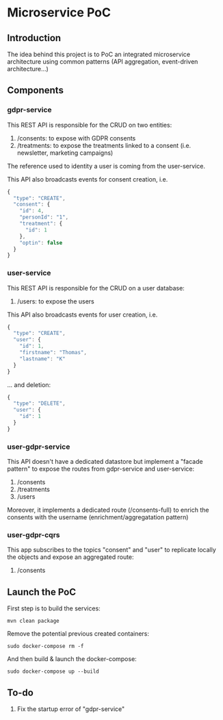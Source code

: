 # Microservice PoC

## Introduction

The idea behind this project is to PoC an integrated microservice architecture using common patterns (API aggregation, event-driven architecture...)

## Components

### gdpr-service

This REST API is responsible for the CRUD on two entities:
1. /consents: to expose with GDPR consents
2. /treatments: to expose the treatments linked to a consent (i.e. newsletter, marketing campaigns)

The reference used to identity a user is coming from the user-service.

This API also broadcasts events for consent creation, i.e.

```javascript
{
  "type": "CREATE",
  "consent": {
    "id": 4,
    "personId": "1",
    "treatment": {
      "id": 1
    },
    "optin": false
  }
}
```

### user-service

This REST API is responsible for the CRUD on a user database:
1. /users: to expose the users

This API also broadcasts events for user creation, i.e.

```javascript
{
  "type": "CREATE",
  "user": {
    "id": 1,
    "firstname": "Thomas",
    "lastname": "K"
  }
}
```

... and deletion:

```javascript
{
  "type": "DELETE",
  "user": {
    "id": 1
  }
}
```

### user-gdpr-service

This API doesn't have a dedicated datastore but implement a "facade pattern" to expose the routes from gdpr-service and user-service:
1. /consents
2. /treatments
3. /users

Moreover, it implements a dedicated route (/consents-full) to enrich the consents with the username (enrichment/aggregatation pattern)

### user-gdpr-cqrs

This app subscribes to the topics "consent" and "user" to replicate locally the objects and expose an aggregated route:
1. /consents 

## Launch the PoC

First step is to build the services:

```
mvn clean package
```

Remove the potential previous created containers:

```
sudo docker-compose rm -f
```

And then build & launch the docker-compose:

```
sudo docker-compose up --build
```

## To-do

1. Fix the startup error of "gdpr-service"
